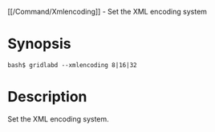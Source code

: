 [[/Command/Xmlencoding]] -  Set the XML encoding system

# Synopsis
~~~
bash$ gridlabd --xmlencoding 8|16|32                                   
~~~

# Description

 Set the XML encoding system.

